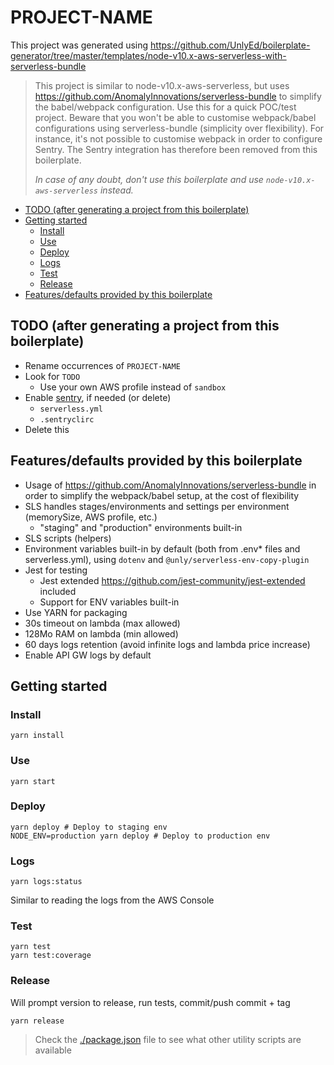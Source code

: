 # PROJECT-NAME

This project was generated using https://github.com/UnlyEd/boilerplate-generator/tree/master/templates/node-v10.x-aws-serverless-with-serverless-bundle

> This project is similar to node-v10.x-aws-serverless, but uses https://github.com/AnomalyInnovations/serverless-bundle to simplify the babel/webpack configuration.
> Use this for a quick POC/test project. Beware that you won't be able to customise webpack/babel configurations using serverless-bundle (simplicity over flexibility).
> For instance, it's not possible to customise webpack in order to configure Sentry. The Sentry integration has therefore been removed from this boilerplate.
>
> _In case of any doubt, don't use this boilerplate and use `node-v10.x-aws-serverless` instead._

<!-- toc -->

- [TODO (after generating a project from this boilerplate)](#todo-after-generating-a-project-from-this-boilerplate)
- [Getting started](#getting-started)
  * [Install](#install)
  * [Use](#use)
  * [Deploy](#deploy)
  * [Logs](#logs)
  * [Test](#test)
  * [Release](#release)
- [Features/defaults provided by this boilerplate](#featuresdefaults-provided-by-this-boilerplate)

<!-- tocstop -->

## TODO (after generating a project from this boilerplate)

- Rename occurrences of `PROJECT-NAME`
- Look for `TODO`
  - Use your own AWS profile instead of `sandbox`
- Enable [sentry](https://sentry.io/organizations/unly/projects/), if needed (or delete)
  - `serverless.yml`
  - `.sentryclirc`
- Delete this

## Features/defaults provided by this boilerplate

- Usage of https://github.com/AnomalyInnovations/serverless-bundle in order to simplify the webpack/babel setup, at the cost of flexibility
- SLS handles stages/environments and settings per environment (memorySize, AWS profile, etc.)
  - "staging" and "production" environments built-in
- SLS scripts (helpers)
- Environment variables built-in by default (both from .env* files and serverless.yml), using `dotenv` and `@unly/serverless-env-copy-plugin`
- Jest for testing
  - Jest extended https://github.com/jest-community/jest-extended included
  - Support for ENV variables built-in
- Use YARN for packaging
- 30s timeout on lambda (max allowed)
- 128Mo RAM on lambda (min allowed)
- 60 days logs retention (avoid infinite logs and lambda price increase)
- Enable API GW logs by default

## Getting started

### Install

```
yarn install
```

### Use

```
yarn start
```

### Deploy

```
yarn deploy # Deploy to staging env
NODE_ENV=production yarn deploy # Deploy to production env
```

### Logs

```
yarn logs:status
```

Similar to reading the logs from the AWS Console

### Test

```
yarn test
yarn test:coverage
```

### Release
Will prompt version to release, run tests, commit/push commit + tag

```
yarn release
```


> Check the [./package.json](./package.json) file to see what other utility scripts are available
